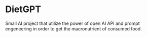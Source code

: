 # DietGPT
Small AI project that utilize the power of open AI API and prompt engeneering in order to get the macronutrient of consumed food.
